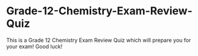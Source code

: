 # Grade-12-Chemistry-Exam-Review-Quiz
This is a Grade 12 Chemistry Exam Review Quiz which will prepare you for your exam! Good luck!
